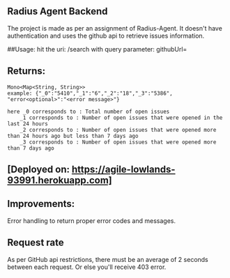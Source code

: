 ## Radius Agent Backend
The project is made as per an assignment of Radius-Agent.
It doesn't have authentication and uses the github api to retrieve issues information.

##Usage:
hit the uri: /search
    with query parameter: githubUrl=<any public github repo>

## Returns:
    Mono<Map<String, String>>
    example: {"_0":"5410","_1":"6","_2":"18","_3":"5386", "error<optional>":"<error message>"}

    here _0 corresponds to : Total number of open issues
        _1 corresponds to : Number of open issues that were opened in the last 24 hours
        _2 corresponds to : Number of open issues that were opened more than 24 hours ago but less than 7 days ago
        _3 corresponds to : Number of open issues that were opened more than 7 days ago


## [Deployed on: https://agile-lowlands-93991.herokuapp.com]

## Improvements:
Error handling to return proper error codes and messages.

## Request rate
As per GitHub api restrictions, there must be an average of 2 seconds between each request. Or else you'll receive 403 error.